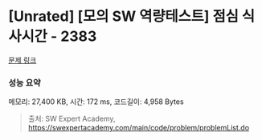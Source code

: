 # [Unrated] [모의 SW 역량테스트] 점심 식사시간 - 2383 

[문제 링크](https://swexpertacademy.com/main/code/problem/problemDetail.do?contestProbId=AV5-BEE6AK0DFAVl) 

### 성능 요약

메모리: 27,400 KB, 시간: 172 ms, 코드길이: 4,958 Bytes



> 출처: SW Expert Academy, https://swexpertacademy.com/main/code/problem/problemList.do